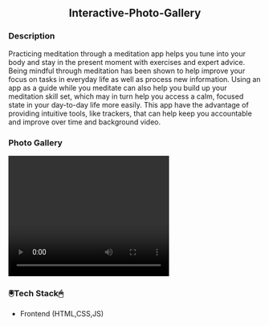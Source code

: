 
<div align='center'>
  <h2>Interactive-Photo-Gallery</h2>
  </div>
 

<h3>Description</h3>
  
  </div>
 Practicing meditation through a meditation app helps you tune into your body and stay in the present moment with exercises and expert advice. Being mindful through meditation has been shown to help improve your focus on tasks in everyday life as well as process new information. Using an app as a guide while you meditate can also help you build up your meditation skill set, which may in turn help you access a calm, focused state in your day-to-day life more easily. This app have the advantage of providing intuitive tools, like trackers, that can help keep you accountable and improve over time and background video.
 <h3>Photo Gallery</h3>
 <video align="center" width="320" height="240" controls>
  <source src="./Photo Gallery.mp4">
 </video>
 
  <h3> 🖲️Tech Stack🖱</h3>
 
 * Frontend (HTML,CSS,JS)
 
